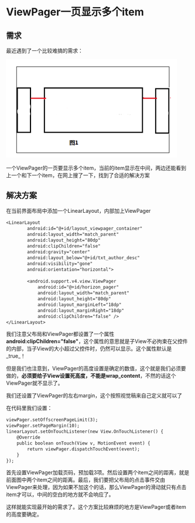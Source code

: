 # ViewPager一页显示多个item

## 需求
最近遇到了一个比较难搞的需求：

![](/assets/viewpager.png)

一个ViewPager的一页要显示多个item，当前的item显示在中间，两边还能看到上一个和下一个item，在网上搜了一下，找到了合适的解决方案

## 解决方案

在当前界面布局中添加一个LinearLayout，内部加上ViewPager

```
<LinearLayout
        android:id="@+id/layout_viewpager_container"
        android:layout_width="match_parent"
        android:layout_height="80dp"
        android:clipChildren="false"
        android:gravity="center"
        android:layout_below="@+id/txt_author_desc"
        android:visibility="gone"
        android:orientation="horizontal">

        <android.support.v4.view.ViewPager
            android:id="@+id/horizon_pager"
            android:layout_width="match_parent"
            android:layout_height="80dp"
            android:layout_marginLeft="18dp"
            android:layout_marginRight="18dp"
            android:clipChildren="false" />
</LinearLayout>
```

我们注意父布局和ViewPager都设置了一个属性**android:clipChildren="false"**，这个属性的意思就是子View不必拘束在父控件的内部，当子View的大小超过父控件时，仍然可以显示。这个属性默认是_true_！

但是我们也注意到，ViewPager的高度设置是确定的数值，这个就是我们必须要做的，**必须要给子View设置死高度，不能是wrap_content**，不然的话这个ViewPager就不显示了。

我们还设置了ViewPager的左右margin，这个按照视觉稿来自己定义就可以了

在代码里我们设置：

```
viewPager.setOffscreenPageLimit(3);
viewPager.setPageMargin(10);
linearLayout.setOnTouchListener(new View.OnTouchListener() {
    @Override
    public boolean onTouch(View v, MotionEvent event) {
        return viewPager.dispatchTouchEvent(event);
    }
});
```

首先设置ViewPager加载页码，预加载3项。然后设置两个item之间的距离，就是前面图中两个item之间的距离。最后，我们要把父布局的点击事件交由ViewPager来处理，因为如果不加这个的话，那么ViewPager的滑动就只有点击item才可以，中间的空白的地方就不会响应了。

这样就能实现最开始的需求了。这个方案比较麻烦的地方是ViewPager或者item的高度要确定。
<!--stackedit_data:
eyJoaXN0b3J5IjpbMTQyMDgxODMwNV19
-->